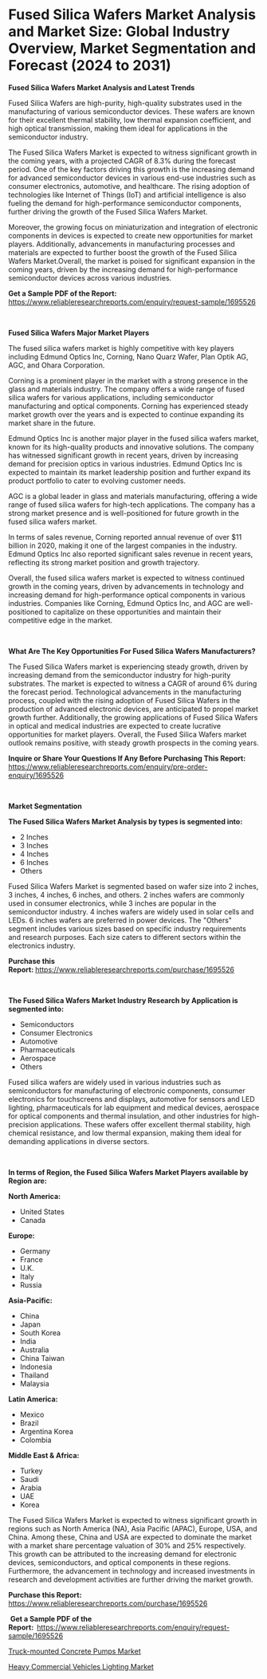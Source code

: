 <p><h1>Fused Silica Wafers Market Analysis and Market Size: Global Industry Overview, Market Segmentation and Forecast (2024 to 2031)</h1></p><p><strong>Fused Silica Wafers Market Analysis and Latest Trends</strong></p>
<p><p>Fused Silica Wafers are high-purity, high-quality substrates used in the manufacturing of various semiconductor devices. These wafers are known for their excellent thermal stability, low thermal expansion coefficient, and high optical transmission, making them ideal for applications in the semiconductor industry.</p><p>The Fused Silica Wafers Market is expected to witness significant growth in the coming years, with a projected CAGR of 8.3% during the forecast period. One of the key factors driving this growth is the increasing demand for advanced semiconductor devices in various end-use industries such as consumer electronics, automotive, and healthcare. The rising adoption of technologies like Internet of Things (IoT) and artificial intelligence is also fueling the demand for high-performance semiconductor components, further driving the growth of the Fused Silica Wafers Market.</p><p>Moreover, the growing focus on miniaturization and integration of electronic components in devices is expected to create new opportunities for market players. Additionally, advancements in manufacturing processes and materials are expected to further boost the growth of the Fused Silica Wafers Market.Overall, the market is poised for significant expansion in the coming years, driven by the increasing demand for high-performance semiconductor devices across various industries.</p></p>
<p><strong>Get a Sample PDF of the Report:&nbsp;</strong> <a href="https://www.reliableresearchreports.com/enquiry/request-sample/1695526">https://www.reliableresearchreports.com/enquiry/request-sample/1695526</a></p>
<p>&nbsp;</p>
<p><strong>Fused Silica Wafers Major Market Players</strong></p>
<p><p>The fused silica wafers market is highly competitive with key players including Edmund Optics Inc, Corning, Nano Quarz Wafer, Plan Optik AG, AGC, and Ohara Corporation. </p><p>Corning is a prominent player in the market with a strong presence in the glass and materials industry. The company offers a wide range of fused silica wafers for various applications, including semiconductor manufacturing and optical components. Corning has experienced steady market growth over the years and is expected to continue expanding its market share in the future.</p><p>Edmund Optics Inc is another major player in the fused silica wafers market, known for its high-quality products and innovative solutions. The company has witnessed significant growth in recent years, driven by increasing demand for precision optics in various industries. Edmund Optics Inc is expected to maintain its market leadership position and further expand its product portfolio to cater to evolving customer needs.</p><p>AGC is a global leader in glass and materials manufacturing, offering a wide range of fused silica wafers for high-tech applications. The company has a strong market presence and is well-positioned for future growth in the fused silica wafers market.</p><p>In terms of sales revenue, Corning reported annual revenue of over $11 billion in 2020, making it one of the largest companies in the industry. Edmund Optics Inc also reported significant sales revenue in recent years, reflecting its strong market position and growth trajectory.</p><p>Overall, the fused silica wafers market is expected to witness continued growth in the coming years, driven by advancements in technology and increasing demand for high-performance optical components in various industries. Companies like Corning, Edmund Optics Inc, and AGC are well-positioned to capitalize on these opportunities and maintain their competitive edge in the market.</p></p>
<p>&nbsp;</p>
<p><strong>What Are The Key Opportunities For Fused Silica Wafers Manufacturers?</strong></p>
<p><p>The Fused Silica Wafers market is experiencing steady growth, driven by increasing demand from the semiconductor industry for high-purity substrates. The market is expected to witness a CAGR of around 6% during the forecast period. Technological advancements in the manufacturing process, coupled with the rising adoption of Fused Silica Wafers in the production of advanced electronic devices, are anticipated to propel market growth further. Additionally, the growing applications of Fused Silica Wafers in optical and medical industries are expected to create lucrative opportunities for market players. Overall, the Fused Silica Wafers market outlook remains positive, with steady growth prospects in the coming years.</p></p>
<p><strong>Inquire or Share Your Questions If Any Before Purchasing This Report:</strong> <a href="https://www.reliableresearchreports.com/enquiry/pre-order-enquiry/1695526">https://www.reliableresearchreports.com/enquiry/pre-order-enquiry/1695526</a></p>
<p>&nbsp;</p>
<p><strong>Market Segmentation</strong></p>
<p><strong>The Fused Silica Wafers Market Analysis by types is segmented into:</strong></p>
<p><ul><li>2 Inches</li><li>3 Inches</li><li>4 Inches</li><li>6 Inches</li><li>Others</li></ul></p>
<p><p>Fused Silica Wafers Market is segmented based on wafer size into 2 inches, 3 inches, 4 inches, 6 inches, and others. 2 inches wafers are commonly used in consumer electronics, while 3 inches are popular in the semiconductor industry. 4 inches wafers are widely used in solar cells and LEDs. 6 inches wafers are preferred in power devices. The "Others" segment includes various sizes based on specific industry requirements and research purposes. Each size caters to different sectors within the electronics industry.</p></p>
<p><strong>Purchase this Report:&nbsp;</strong><a href="https://www.reliableresearchreports.com/purchase/1695526">https://www.reliableresearchreports.com/purchase/1695526</a></p>
<p>&nbsp;</p>
<p><strong>The Fused Silica Wafers Market Industry Research by Application is segmented into:</strong></p>
<p><ul><li>Semiconductors</li><li>Consumer Electronics</li><li>Automotive</li><li>Pharmaceuticals</li><li>Aerospace</li><li>Others</li></ul></p>
<p><p>Fused silica wafers are widely used in various industries such as semiconductors for manufacturing of electronic components, consumer electronics for touchscreens and displays, automotive for sensors and LED lighting, pharmaceuticals for lab equipment and medical devices, aerospace for optical components and thermal insulation, and other industries for high-precision applications. These wafers offer excellent thermal stability, high chemical resistance, and low thermal expansion, making them ideal for demanding applications in diverse sectors.</p></p>
<p>&nbsp;</p>
<p><strong>In terms of Region, the Fused Silica Wafers Market Players available by Region are:</strong></p>
<p>
    <p> <strong> North America: </strong>
        <ul>
            <li>United States</li>
            <li>Canada</li>
        </ul>
        </p> 
    <p> <strong> Europe: </strong>
        <ul>
            <li>Germany</li>
            <li>France</li>
            <li>U.K.</li>
            <li>Italy</li>
            <li>Russia</li>
        </ul>
        </p> 
    <p> <strong> Asia-Pacific: </strong>
        <ul>
            <li>China</li>
            <li>Japan</li>
            <li>South Korea</li>
            <li>India</li>
            <li>Australia</li>
            <li>China Taiwan</li>
            <li>Indonesia</li>
            <li>Thailand</li>
            <li>Malaysia</li>
        </ul>
        </p> 
    <p> <strong> Latin America: </strong>
        <ul>
            <li>Mexico</li>
            <li>Brazil</li>
            <li>Argentina Korea</li>
            <li>Colombia</li>
        </ul>
        </p> 
    <p> <strong> Middle East & Africa: </strong>
        <ul>
            <li>Turkey</li>
            <li>Saudi</li>
            <li>Arabia</li>
            <li>UAE</li>
            <li>Korea</li>
        </ul>
    </p>
    </p>
<p><p>The Fused Silica Wafers Market is expected to witness significant growth in regions such as North America (NA), Asia Pacific (APAC), Europe, USA, and China. Among these, China and USA are expected to dominate the market with a market share percentage valuation of 30% and 25% respectively. This growth can be attributed to the increasing demand for electronic devices, semiconductors, and optical components in these regions. Furthermore, the advancement in technology and increased investments in research and development activities are further driving the market growth.</p></p>
<p><strong>Purchase this Report: </strong><a href="https://www.reliableresearchreports.com/purchase/1695526">https://www.reliableresearchreports.com/purchase/1695526</a></p>
<p>&nbsp;<strong>Get a Sample PDF of the Report:&nbsp;&nbsp;</strong><a href="https://www.reliableresearchreports.com/enquiry/request-sample/1695526">https://www.reliableresearchreports.com/enquiry/request-sample/1695526</a></p>
<p><strong></strong></p>
<p><p><a href="https://issuu.com/reportprime-2/docs/truck-mounted-concrete-pumps-market-size-2030.pptx">Truck-mounted Concrete Pumps Market</a></p><p><a href="https://issuu.com/reportprime-2/docs/heavy-commercial-vehicles-lighting-market-size-203">Heavy Commercial Vehicles Lighting Market</a></p></p>
